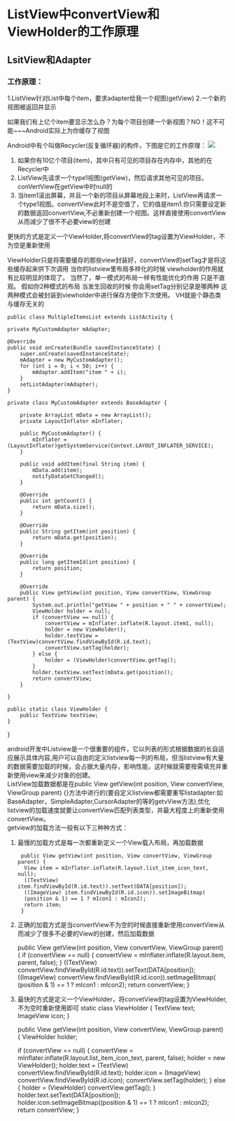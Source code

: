 # ListView中convertView和ViewHolder的工作原理 #
## LsitView和Adapter ##
### 工作原理： ###
 1.ListView针对List中每个item，要求adapter给我一个视图(getView)
 2.一个新的视图被返回并显示

如果我们有上亿个item要显示怎么办？为每个项目创建一个新视图？NO！这不可能~~~Android实际上为你缓存了视图

Android中有个叫做Recycler(反复循环器)的构件，下图是它的工作原理：
![](..\asset\image\back-top.png)

1. 如果你有10亿个项目(item)，其中只有可见的项目存在内存中，其他的在Recycler中
2. ListView先请求一个type1视图(getView)，然后请求其他可见的项目。conVertView在getView中时null的
3. 当item1滚出屏幕，并且一个新的项目从屏幕地段上来时，ListView再请求一个type1视图。convertView此时不是空值了，它的值是item1.你只需要设定新的数据返回convertView,不必重新创建一个视图。这样直接使用convertView从而减少了很不不必要view的创建

更快的方式是定义一个ViewHolder,将convertView的tag设置为ViewHolder，不为空是重新使用
 
ViewHolder只是将需要缓存的那些view封装好，convertView的setTag才是将这些缓存起来供下次调用
当你的listview里布局多样化的时候 viewholder的作用就有比较明显的体现了。 当然了，单一模式的布局一样有性能优化的作用 只是不直观。  假如你2种模式的布局 当发生回收的时候 你会用setTag分别记录是哪两种   这两种模式会被封装到viewholder中进行保存方便你下次使用。 VH就是个静态类 与缓存无关的

	public class MultipleItemsList extends ListActivity {
  
    private MyCustomAdapter mAdapter;
  
    @Override
    public void onCreate(Bundle savedInstanceState) {
        super.onCreate(savedInstanceState);
        mAdapter = new MyCustomAdapter();
        for (int i = 0; i < 50; i++) {
            mAdapter.addItem("item " + i);
        }
        setListAdapter(mAdapter);
    }
  
    private class MyCustomAdapter extends BaseAdapter {
  
        private ArrayList mData = new ArrayList();
        private LayoutInflater mInflater;
  
        public MyCustomAdapter() {
            mInflater = (LayoutInflater)getSystemService(Context.LAYOUT_INFLATER_SERVICE);
        }
  
        public void addItem(final String item) {
            mData.add(item);
            notifyDataSetChanged();
        }
  
        @Override
        public int getCount() {
            return mData.size();
        }
  
        @Override
        public String getItem(int position) {
            return mData.get(position);
        }
  
        @Override
        public long getItemId(int position) {
            return position;
        }
  
        @Override
        public View getView(int position, View convertView, ViewGroup parent) {
            System.out.println("getView " + position + " " + convertView);
            ViewHolder holder = null;
            if (convertView == null) {
                convertView = mInflater.inflate(R.layout.item1, null);
                holder = new ViewHolder();
                holder.textView = (TextView)convertView.findViewById(R.id.text);
                convertView.setTag(holder);
            } else {
                holder = (ViewHolder)convertView.getTag();
            }
            holder.textView.setText(mData.get(position));
            return convertView;
        }
  
    }
  
    public static class ViewHolder {
        public TextView textView;
    }
}

android开发中Listview是一个很重要的组件，它以列表的形式根据数据的长自适应展示具体内容,用户可以自由的定义listview每一列的布局，但当listview有大量的数据需要加载的时候，会占据大量内存，影响性能，这时候就需要按需填充并重新使用view来减少对象的创建。</br>
ListView加载数据都是在public View getView(int position, View convertView, ViewGroup parent) {}方法中进行的(要自定义listview都需要重写listadapter:如BaseAdapter，SimpleAdapter,CursorAdapter的等的getvView方法),优化listview的加载速度就要让convertView匹配列表类型，并最大程度上的重新使用convertView。</br>
getview的加载方法一般有以下三种种方式：

1. 最慢的加载方式是每一次都重新定义一个View载入布局，再加载数据

	
		public View getView(int position, View convertView, ViewGroup parent) {
		 View item = mInflater.inflate(R.layout.list_item_icon_text, null);
		 ((TextView) item.findViewById(R.id.text)).setText(DATA[position]);
		 ((ImageView) item.findViewById(R.id.icon)).setImageBitmap(
		 (position & 1) == 1 ? mIcon1 : mIcon2);
		 return item;
		}


 
2. 正确的加载方式是当convertView不为空的时候直接重新使用convertView从而减少了很多不必要的View的创建，然后加载数据

	public View getView(int position, View convertView, ViewGroup parent) {
	 if (convertView == null) {
	 convertView = mInflater.inflate(R.layout.item, parent, false);
	 }
	 ((TextView) convertView.findViewById(R.id.text)).setText(DATA[position]);
	 ((ImageView) convertView.findViewById(R.id.icon)).setImageBitmap(
	 (position & 1) == 1 ? mIcon1 : mIcon2);
	 return convertView;
	 }

 
3. 最快的方式是定义一个ViewHolder，将convetView的tag设置为ViewHolder,不为空时重新使用即可
	static class ViewHolder {
	TextView text;
	ImageView icon;
	}
	 
	public View getView(int position, View convertView, ViewGroup parent) {
	 ViewHolder holder;
	 
	 if (convertView == null) {
	 convertView = mInflater.inflate(R.layout.list_item_icon_text,
	 parent, false);
	 holder = new ViewHolder();
	 holder.text = (TextView) convertView.findViewById(R.id.text);
	 holder.icon = (ImageView) convertView.findViewById(R.id.icon);
	 convertView.setTag(holder);
	} else {
	holder = (ViewHolder) convertView.getTag();
	}
	holder.text.setText(DATA[position]);
	holder.icon.setImageBitmap((position & 1) == 1 ? mIcon1 : mIcon2);
	return convertView;
	}